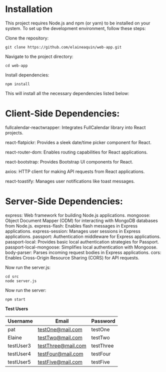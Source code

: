 # Installation
This project requires Node.js and npm (or yarn) to be installed on your system. To set up the development environment, follow these steps:

Clone the repository:
```
git clone https://github.com/elaineaquin/web-app.git
```

Navigate to the project directory:
```
cd web-app
```

Install dependencies:
```
npm install
```

This will install all the necessary dependencies listed below:

# Client-Side Dependencies:

fullcalendar-reactwrapper: Integrates FullCalendar library into React projects.

react-flatpickr: Provides a sleek date/time picker component for React.

react-router-dom: Enables routing capabilities for React applications.

react-bootstrap: Provides Bootstrap UI components for React.

axios: HTTP client for making API requests from React applications.

react-toastify: Manages user notifications like toast messages.

# Server-Side Dependencies:

express: Web framework for building Node.js applications.
mongoose: Object Document Mapper (ODM) for interacting with MongoDB databases from Node.js.
express-flash: Enables flash messages in Express applications.
express-session: Manages user sessions in Express applications.
passport: Authentication middleware for Express applications.
passport-local: Provides basic local authentication strategies for Passport.
passport-local-mongoose: Simplifies local authentication with Mongoose.
body-parser: Parses incoming request bodies in Express applications.
cors: Enables Cross-Origin Resource Sharing (CORS) for API requests.

Now run the server.js:
```
cd src
node server.js
```
Now run the server:
```
npm start
```

**Test Users**
  
  |   Username   |     Email    | Password |
  | ------------ | ------------ | -------- |
  |   pat   | testOne@mail.com  |  testOne  |
  |  Elaine | testTwo@mail.com |  testTwo  |
  |testUser3|testThree@mail.com|  testThree|
  |testUser4| testFour@mail.com|  testFour |
  |testUser5| testFive@mail.com|  testFive |